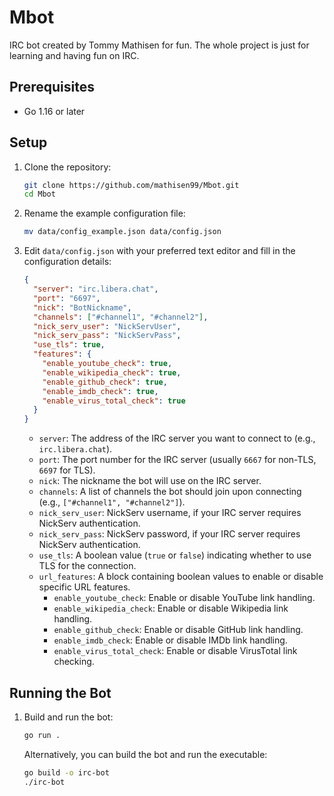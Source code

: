 # Mbot

IRC bot created by Tommy Mathisen for fun.
The whole project is just for learning and having fun on IRC.

## Prerequisites

- Go 1.16 or later

## Setup

1. Clone the repository:
    ```sh
    git clone https://github.com/mathisen99/Mbot.git
    cd Mbot
    ```

2. Rename the example configuration file:
    ```sh
    mv data/config_example.json data/config.json
    ```

3. Edit `data/config.json` with your preferred text editor and fill in the configuration details:
    ```json
    {
      "server": "irc.libera.chat",
      "port": "6697",
      "nick": "BotNickname",
      "channels": ["#channel1", "#channel2"],
      "nick_serv_user": "NickServUser",
      "nick_serv_pass": "NickServPass",
      "use_tls": true,
      "features": {
        "enable_youtube_check": true,
        "enable_wikipedia_check": true,
        "enable_github_check": true,
        "enable_imdb_check": true,
        "enable_virus_total_check": true
      }
    }
    ```

    - `server`: The address of the IRC server you want to connect to (e.g., `irc.libera.chat`).
    - `port`: The port number for the IRC server (usually `6667` for non-TLS, `6697` for TLS).
    - `nick`: The nickname the bot will use on the IRC server.
    - `channels`: A list of channels the bot should join upon connecting (e.g., `["#channel1", "#channel2"]`).
    - `nick_serv_user`: NickServ username, if your IRC server requires NickServ authentication.
    - `nick_serv_pass`: NickServ password, if your IRC server requires NickServ authentication.
    - `use_tls`: A boolean value (`true` or `false`) indicating whether to use TLS for the connection.
    - `url_features`: A block containing boolean values to enable or disable specific URL features.
        - `enable_youtube_check`: Enable or disable YouTube link handling.
        - `enable_wikipedia_check`: Enable or disable Wikipedia link handling.
        - `enable_github_check`: Enable or disable GitHub link handling.
        - `enable_imdb_check`: Enable or disable IMDb link handling.
        - `enable_virus_total_check`: Enable or disable VirusTotal link checking.

## Running the Bot

1. Build and run the bot:
    ```sh
    go run .
    ```

    Alternatively, you can build the bot and run the executable:
    ```sh
    go build -o irc-bot
    ./irc-bot
    ```
